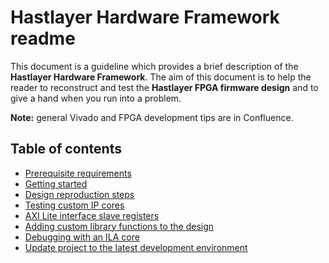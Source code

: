 # Hastlayer Hardware Framework readme



This document is a guideline which provides a brief description of the **Hastlayer Hardware Framework**.
The aim of this document is to help the reader to reconstruct and test the **Hastlayer FPGA firmware design** and to give a hand when you run into a problem.

**Note:** general Vivado and FPGA development tips are in Confluence.


## Table of contents

- [Prerequisite requirements](Docs/Prerequisites.md)
- [Getting started](Docs/GettingStarted.md)
- [Design reproduction steps](Docs/ReproductionSteps.md)
- [Testing custom IP cores](Docs/Testing.md)
- [AXI Lite interface slave registers](Docs/AxiSlaveRegisters.md)
- [Adding custom library functions to the design](Docs/CustomLibraryFunctions.md)
- [Debugging with an ILA core](Docs/IlaDebugging.md)
- [Update project to the latest development environment](Docs/ProjectUpdate.md)
